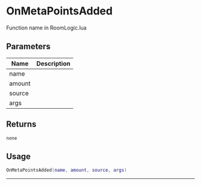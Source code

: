 # OnMetaPointsAdded

Function name in RoomLogic.lua

## Parameters

| Name   | Description |
| ------ | ----------- |
| name   |             |
| amount |             |
| source |             |
| args   |             |

## Returns

`none`

## Usage

```lua
OnMetaPointsAdded(name, amount, source, args)
```

---
